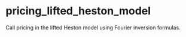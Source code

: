 # pricing_lifted_heston_model
Call pricing in the lifted Heston model using Fourier inversion formulas.

